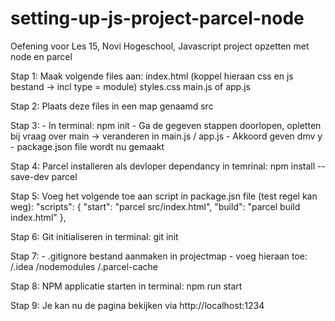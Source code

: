 # setting-up-js-project-parcel-node
Oefening voor Les 15, Novi Hogeschool, Javascript project opzetten met node en parcel

Stap 1: Maak volgende files aan:
index.html (koppel hieraan css en js bestand -> incl type = module)
styles.css
main.js of app.js

Stap 2: Plaats deze files in een map genaamd src

Stap 3:   - In terminal: npm init
          - Ga de gegeven stappen doorlopen, opletten bij vraag over main -> veranderen in main.js / app.js
          - Akkoord geven dmv y
          - package.json file wordt nu gemaakt
          
Stap 4: Parcel installeren als devloper dependancy in temrinal: npm install --save-dev parcel

Stap 5: Voeg het volgende toe aan script in package.jsn file (test regel kan weg):
"scripts": {
  "start": "parcel src/index.html",
  "build": "parcel build index.html"
},

Stap 6: Git initialiseren in terminal: git init

Stap 7:   - .gitignore bestand aanmaken in projectmap
          - voeg hieraan toe:
          /.idea
          /nodemodules
          /.parcel-cache
          
Stap 8: NPM applicatie starten in terminal: npm run start

Stap 9: Je kan nu de pagina bekijken via http://localhost:1234
